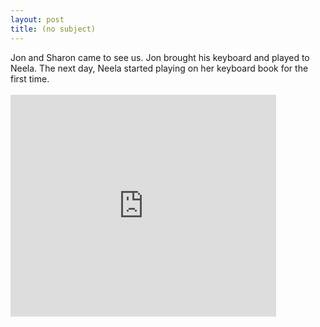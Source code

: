 ```yaml
---
layout: post
title: (no subject)
---
```


<div class="entry-item s2-entrytext">Jon and Sharon came to see us. Jon brought his keyboard and played to Neela. The next day, Neela started playing on her keyboard book for the first time. <br/><br/><iframe allowfullscreen="" class="lj_embedcontent" frameborder="0" height="355" name="embed_4339226_3" src="http://l.lj-toys.com/?auth_token=sessionless%3A1491904800%3Aembedcontent%3A4339226%263%26%260%3Aaca879e8878eb834de993bebd722a96eba65c5bf&amp;moduleid=3&amp;preview=0&amp;journalid=4339226&amp;noads=" width="425"></iframe></div>